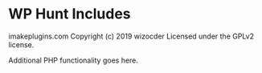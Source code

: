 # WP Hunt Includes #
imakeplugins.com
Copyright (c) 2019 wizocder
Licensed under the GPLv2 license.

Additional PHP functionality goes here.